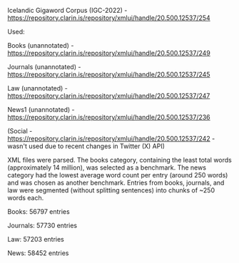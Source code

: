 Icelandic Gigaword Corpus (IGC-2022) -https://repository.clarin.is/repository/xmlui/handle/20.500.12537/254

Used:

Books (unannotated) - https://repository.clarin.is/repository/xmlui/handle/20.500.12537/249 

Journals (unannotated) - https://repository.clarin.is/repository/xmlui/handle/20.500.12537/245

Law (unannotated) - https://repository.clarin.is/repository/xmlui/handle/20.500.12537/247

News1 (unannotated) - https://repository.clarin.is/repository/xmlui/handle/20.500.12537/236

(Social - https://repository.clarin.is/repository/xmlui/handle/20.500.12537/242 - wasn't used due to recent changes in Twitter (X) API) 

XML files were parsed. The books category, containing the least total words (approximately 14 million), was selected as a benchmark. The news category had the lowest average word count per entry (around 250 words) and was chosen as another benchmark. Entries from books, journals, and law were segmented (without splitting sentences) into chunks of ~250 words each.

Books: 56797 entries

Journals: 57730 entries

Law: 57203 entries

News: 58452 entries
